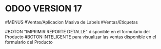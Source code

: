 # ODOO VERSION 17
#MENUS
#Ventas/Aplicacion Masiva de Labels
#Ventas/Etiquetas

#BOTON "IMPRIMIR REPORTE DETALLE"  disponible en el formulario del Producto
#BOTON INTELIGENTE para visualizar las ventas disponible en el formulario del Producto